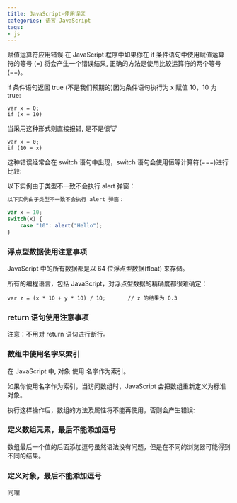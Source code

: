 ```yaml
---
title: JavaScript-使用误区
categories: 语言-JavaScript
tags:
- js
---
```


赋值运算符应用错误
在 JavaScript 程序中如果你在 if 条件语句中使用赋值运算符的等号 (=) 将会产生一个错误结果, 正确的方法是使用比较运算符的两个等号 (==)。

if 条件语句返回 true (不是我们预期的)因为条件语句执行为 x 赋值 10，10 为 true:
```
var x = 0;
if (x = 10)
```

当采用这种形式则直接报错, 是不是很🐮
```
var x = 0;
if (10 = x)
```


这种错误经常会在 switch 语句中出现，switch 语句会使用恒等计算符(===)进行比较:

以下实例由于类型不一致不会执行 alert 弹窗：
```js
以下实例由于类型不一致不会执行 alert 弹窗：

var x = 10;
switch(x) {
    case "10": alert("Hello");
}
```

### 浮点型数据使用注意事项
JavaScript 中的所有数据都是以 64 位浮点型数据(float) 来存储。

所有的编程语言，包括 JavaScript，对浮点型数据的精确度都很难确定：

```
var z = (x * 10 + y * 10) / 10;       // z 的结果为 0.3
```

### return 语句使用注意事项

注意：不用对 return 语句进行断行。


### 数组中使用名字来索引
在 JavaScript 中, 对象 使用 名字作为索引。

如果你使用名字作为索引，当访问数组时，JavaScript 会把数组重新定义为标准对象。

执行这样操作后，数组的方法及属性将不能再使用，否则会产生错误:


### 定义数组元素，最后不能添加逗号
数组最后一个值的后面添加逗号虽然语法没有问题，但是在不同的浏览器可能得到不同的结果。

### 定义对象，最后不能添加逗号
同理



